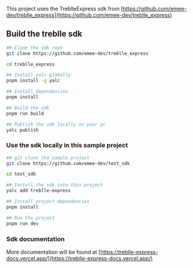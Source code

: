 This project uses the TreblleExpress sdk from [https://github.com/emee-dev/treblle_express](https://github.com/emee-dev/treblle_express) 

## Build the treblle sdk

```bash
## Clone the sdk repo
git clone https://github.com/emee-dev/treblle_express

cd treblle_express

## Install yalc globally
pnpm install -g yalc

## Install dependencies
pnpm install

## Build the sdk
pnpm run build

## Publish the sdk locally on your pc
yalc publish
```

### Use the sdk locally in this sample project

```bash
## git clone the sample project
git clone https://github.com/emee-dev/test_sdk

cd test_sdk

## Install the sdk into this project
yalc add treblle-express

## Install project dependencies
pnpm install

## Run the project
pnpm run dev
```

### Sdk documentation 
More documentation will be found at [https://treblle-express-docs.vercel.app/](https://treblle-express-docs.vercel.app/)
